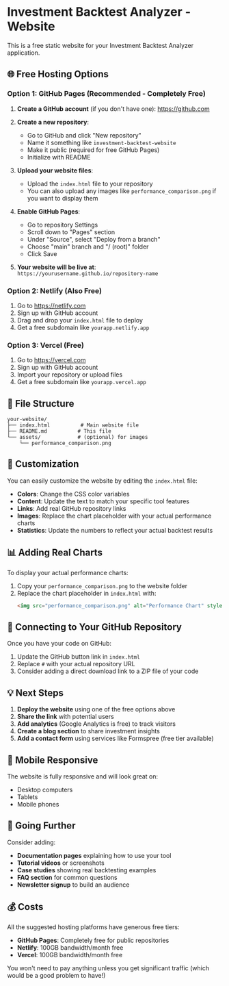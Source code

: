 # Investment Backtest Analyzer - Website

This is a free static website for your Investment Backtest Analyzer application.

## 🌐 Free Hosting Options

### Option 1: GitHub Pages (Recommended - Completely Free)

1. **Create a GitHub account** (if you don't have one): https://github.com
2. **Create a new repository**:
   - Go to GitHub and click "New repository"
   - Name it something like `investment-backtest-website`
   - Make it public (required for free GitHub Pages)
   - Initialize with README

3. **Upload your website files**:
   - Upload the `index.html` file to your repository
   - You can also upload any images like `performance_comparison.png` if you want to display them

4. **Enable GitHub Pages**:
   - Go to repository Settings
   - Scroll down to "Pages" section
   - Under "Source", select "Deploy from a branch"
   - Choose "main" branch and "/ (root)" folder
   - Click Save

5. **Your website will be live at**: `https://yourusername.github.io/repository-name`

### Option 2: Netlify (Also Free)

1. Go to https://netlify.com
2. Sign up with GitHub account
3. Drag and drop your `index.html` file to deploy
4. Get a free subdomain like `yourapp.netlify.app`

### Option 3: Vercel (Free)

1. Go to https://vercel.com
2. Sign up with GitHub account
3. Import your repository or upload files
4. Get a free subdomain like `yourapp.vercel.app`

## 📁 File Structure

```
your-website/
├── index.html          # Main website file
├── README.md          # This file
└── assets/            # (optional) for images
    └── performance_comparison.png
```

## 🎨 Customization

You can easily customize the website by editing the `index.html` file:

- **Colors**: Change the CSS color variables
- **Content**: Update the text to match your specific tool features
- **Links**: Add real GitHub repository links
- **Images**: Replace the chart placeholder with your actual performance charts
- **Statistics**: Update the numbers to reflect your actual backtest results

## 📊 Adding Real Charts

To display your actual performance charts:

1. Copy your `performance_comparison.png` to the website folder
2. Replace the chart placeholder in `index.html` with:
   ```html
   <img src="performance_comparison.png" alt="Performance Chart" style="width: 100%; border-radius: 10px;">
   ```

## 🔗 Connecting to Your GitHub Repository

Once you have your code on GitHub:

1. Update the GitHub button link in `index.html`
2. Replace `#` with your actual repository URL
3. Consider adding a direct download link to a ZIP file of your code

## 💡 Next Steps

1. **Deploy the website** using one of the free options above
2. **Share the link** with potential users
3. **Add analytics** (Google Analytics is free) to track visitors
4. **Create a blog section** to share investment insights
5. **Add a contact form** using services like Formspree (free tier available)

## 📱 Mobile Responsive

The website is fully responsive and will look great on:
- Desktop computers
- Tablets
- Mobile phones

## 🚀 Going Further

Consider adding:
- **Documentation pages** explaining how to use your tool
- **Tutorial videos** or screenshots
- **Case studies** showing real backtesting examples
- **FAQ section** for common questions
- **Newsletter signup** to build an audience

## 💰 Costs

All the suggested hosting platforms have generous free tiers:
- **GitHub Pages**: Completely free for public repositories
- **Netlify**: 100GB bandwidth/month free
- **Vercel**: 100GB bandwidth/month free

You won't need to pay anything unless you get significant traffic (which would be a good problem to have!)
